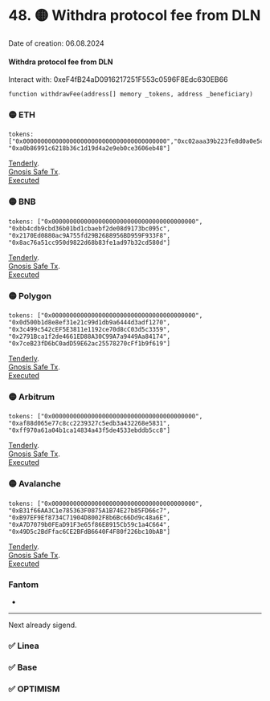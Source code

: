 # 48. 🟡 Withdra protocol fee from DLN
Date of creation: 06.08.2024

#### Withdra protocol fee from DLN
Interact with: 0xeF4fB24aD0916217251F553c0596F8Edc630EB66

```
function withdrawFee(address[] memory _tokens, address _beneficiary)
```

### 🟡 ETH 
```
tokens: ["0x0000000000000000000000000000000000000000","0xc02aaa39b223fe8d0a0e5c4f27ead9083c756cc2",  "0xa0b86991c6218b36c1d19d4a2e9eb0ce3606eb48"]
```
[Tenderly](https://dashboard.tenderly.co/public/safe/safe-apps/simulator/1ed5e18c-fb99-4338-a70b-7dc3031dfd36).   
[Gnosis Safe Tx](https://app.safe.global/transactions/tx?id=multisig_0x6bec1faF33183e1Bc316984202eCc09d46AC92D5_0x8685391290e375e8f4584b49a0aa1328bd2849a105221c9a81f43a9facb02847&safe=eth:0x6bec1faF33183e1Bc316984202eCc09d46AC92D5).   
[Executed]()


### 🟡 BNB
```
tokens: ["0x0000000000000000000000000000000000000000", "0xbb4cdb9cbd36b01bd1cbaebf2de08d9173bc095c", "0x2170Ed0880ac9A755fd29B2688956BD959F933F8", "0x8ac76a51cc950d9822d68b83fe1ad97b32cd580d"]
```
[Tenderly](https://dashboard.tenderly.co/public/safe/safe-apps/simulator/5eb1bbd5-f092-44b6-953d-36c0cbbdd3cf).   
[Gnosis Safe Tx](https://app.safe.global/transactions/tx?id=multisig_0xA52842cD43fA8c4B6660E443194769531d45b265_0x933818dfba83f89aa6a4f96e33efd515d26ffc2f77863b1ecfa82e282d78dd80&safe=bnb:0xA52842cD43fA8c4B6660E443194769531d45b265).   
[Executed]()

### 🟡 Polygon
```
tokens: ["0x0000000000000000000000000000000000000000", "0x0d500b1d8e8ef31e21c99d1db9a6444d3adf1270", "0x3c499c542cEF5E3811e1192ce70d8cC03d5c3359", "0x2791Bca1f2de4661ED88A30C99A7a9449Aa84174", "0x7ceB23fD6bC0adD59E62ac25578270cFf1b9f619"]
```
[Tenderly](https://dashboard.tenderly.co/public/safe/safe-apps/simulator/812eb6d6-0792-465c-9db6-b709a943175a).   
[Gnosis Safe Tx](https://app.safe.global/transactions/tx?id=multisig_0xA52842cD43fA8c4B6660E443194769531d45b265_0x05380bd81056e9a304ab0ced71f98db0028fec4ca1695caeba096184719c0820&safe=matic:0xA52842cD43fA8c4B6660E443194769531d45b265).   
[Executed]()

### 🟡 Arbitrum
```
tokens: ["0x0000000000000000000000000000000000000000", "0xaf88d065e77c8cc2239327c5edb3a432268e5831", "0xff970a61a04b1ca14834a43f5de4533ebddb5cc8"]
```
[Tenderly](https://dashboard.tenderly.co/public/safe/safe-apps/simulator/1605367c-631a-4ad2-8178-7cf7a748c864).   
[Gnosis Safe Tx](https://app.safe.global/transactions/tx?id=multisig_0xA52842cD43fA8c4B6660E443194769531d45b265_0x7687221dffe3e24d56c95d87c0b34a87cd149573391b5f4d7587796ed5f1f587&safe=arb1:0xA52842cD43fA8c4B6660E443194769531d45b265).   
[Executed]()

### 🟡 Avalanche
```
tokens: ["0x0000000000000000000000000000000000000000", "0xB31f66AA3C1e785363F0875A1B74E27b85FD66c7", "0xB97EF9Ef8734C71904D8002F8b6Bc66Dd9c48a6E", "0xA7D7079b0FEaD91F3e65f86E8915Cb59c1a4C664", "0x49D5c2BdFfac6CE2BFdB6640F4F80f226bc10bAB"]
```
[Tenderly](https://dashboard.tenderly.co/public/safe/safe-apps/simulator/c58c2342-3fb4-4804-8eab-062725d082f0).   
[Gnosis Safe Tx](https://app.safe.global/transactions/tx?id=multisig_0x8AC842e8f3be6BF67ccfdC87CE3F98D635008Ef0_0xee84e45ccb67cf96ee9a413a7a416a9e199095505fade4ea7d6184d26712ae58&safe=avax:0x8AC842e8f3be6BF67ccfdC87CE3F98D635008Ef0).   
[Executed]()

###  Fantom
-

------------------------------
Next already sigend.   

### ✅ Linea
### ✅ Base
### ✅ OPTIMISM


